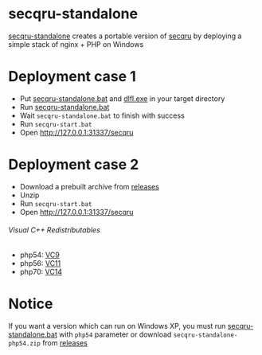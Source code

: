 # secqru-standalone

[secqru-standalone](https://github.com/deemru/secqru-standalone) creates a portable version of [secqru](https://github.com/deemru/secqru) by deploying a simple stack of nginx + PHP on Windows

# Deployment case 1

- Put [secqru-standalone.bat](https://github.com/deemru/secqru-standalone/raw/master/secqru-standalone.bat) and [dlfl.exe](https://github.com/deemru/secqru-standalone/raw/master/third_party/dlfl/dlfl.exe) in your target directory
- Run [secqru-standalone.bat](https://github.com/deemru/secqru-standalone/raw/master/secqru-standalone.bat)
- Wait `secqru-standalone.bat` to finish with success
- Run `secqru-start.bat`
- Open http://127.0.0.1:31337/secqru

# Deployment case 2
- Download a prebuilt archive from [releases](https://github.com/deemru/secqru-standalone/releases)
- Unzip
- Run `secqru-start.bat`
- Open http://127.0.0.1:31337/secqru
 
###### Visual C++ Redistributables
- php54: [VC9](https://github.com/deemru/secqru-standalone/tree/master/third_party/VC9_redist)
- php56: [VC11](https://github.com/deemru/secqru-standalone/tree/master/third_party/VC11_redist)
- php70: [VC14](https://github.com/deemru/secqru-standalone/tree/master/third_party/VC14_redist)

# Notice

If you want a version which can run on Windows XP, you must run [secqru-standalone.bat](https://github.com/deemru/secqru-standalone/raw/master/secqru-standalone.bat) with `php54` parameter or download `secqru-standalone-php54.zip` from [releases](https://github.com/deemru/secqru-standalone/releases)
